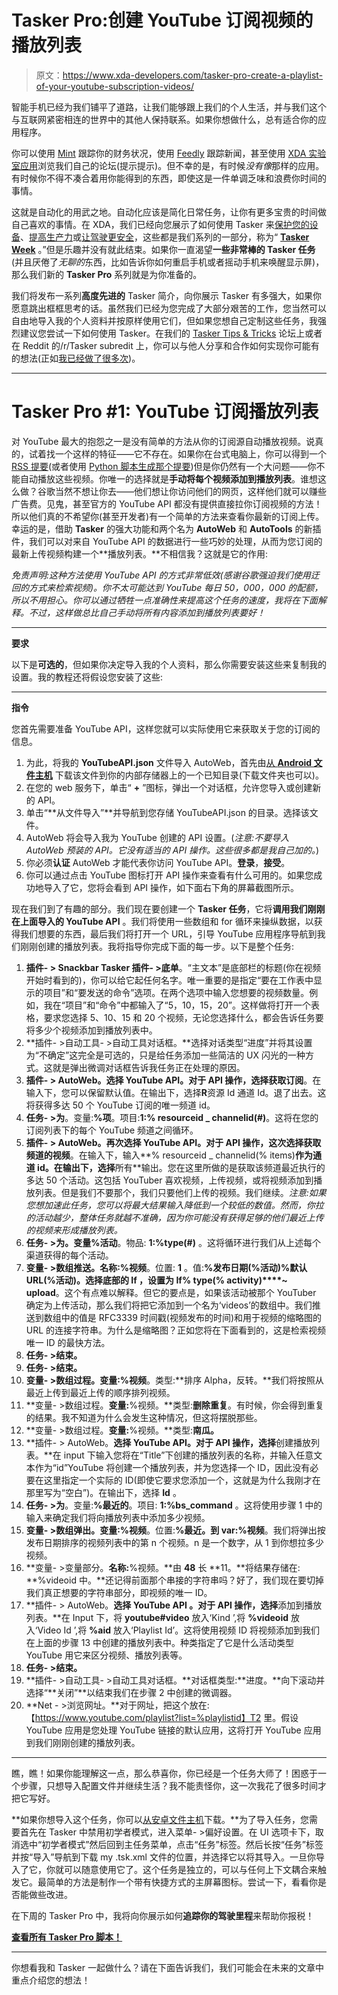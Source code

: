 # Tasker Pro:创建 YouTube 订阅视频的播放列表

> 原文：<https://www.xda-developers.com/tasker-pro-create-a-playlist-of-your-youtube-subscription-videos/>

智能手机已经为我们铺平了道路，让我们能够跟上我们的个人生活，并与我们这个与互联网紧密相连的世界中的其他人保持联系。如果你想做什么，总有适合你的应用程序。

你可以使用 [Mint](https://play.google.com/store/apps/details?id=com.mint&hl=en) 跟踪你的财务状况，使用 [Feedly](https://play.google.com/store/apps/details?id=com.devhd.feedly) 跟踪新闻，甚至使用 [XDA 实验室应用](http://www.xda-developers.com/xda-labs/)浏览我们自己的论坛(提示提示)。但不幸的是，有时候*没有像*那样的应用。有时候你不得不凑合着用你能得到的东西，即使这是一件单调乏味和浪费你时间的事情。

这就是自动化的用武之地。自动化应该是简化日常任务，让你有更多宝贵的时间做自己喜欢的事情。在 XDA，我们已经向您展示了如何使用 Tasker 来[保护您的设备](http://forum.xda-developers.com/u/tasker-tips-tricks/guide-send-sms-address-speed-url-map-pin-t3330371)、[提高生产力](http://forum.xda-developers.com/u/tasker-tips-tricks/guide-read-google-calendar-events-day-t3332783)或[让驾驶更安全](http://forum.xda-developers.com/u/tasker-tips-tricks/guide-driving-mode-answer-calls-texts-t3332004)，这些都是我们系列的一部分，称为“ **[Tasker Week](http://www.xda-developers.com/xda-tasker-week-in-review/)** 。”但是乐趣并没有就此结束。如果你一直渴望**一些非常棒的 Tasker 任务**(并且厌倦了*无聊的*东西，比如告诉你如何重启手机或者摇动手机来唤醒显示屏)，那么我们新的 **Tasker Pro** 系列就是为你准备的。

我们将发布一系列**高度先进的** Tasker 简介，向你展示 Tasker 有多强大，如果你愿意跳出框框思考的话。虽然我们已经为您完成了大部分艰苦的工作，您当然可以自由地导入我的个人资料并按原样使用它们，但如果您想自己定制这些任务，我强烈建议您尝试一下如何使用 Tasker。在我们的 [Tasker Tips & Tricks](http://forum.xda-developers.com/u/tasker-tips-tricks/guide-automatically-check-md5-sum-t3365590/post66531924#post66531924) 论坛上或者在 Reddit 的/r/Tasker subredit 上，你可以与他人分享和合作如何实现你可能有的想法(正如[我已经做了很多次](http://forum.xda-developers.com/u/tasker-tips-tricks/guide-automatically-check-md5-sum-t3365590/post66531924#post66531924))。

* * *

# Tasker Pro #1: YouTube 订阅播放列表

对 YouTube 最大的抱怨之一是没有简单的方法从你的订阅源自动播放视频。说真的，试着找一个这样的特征——它不存在。如果你在台式电脑上，你可以得到一个 [RSS 提要](https://support.google.com/youtube/answer/6224202?hl=en)(或者使用 [Python 脚本生成那个提要](https://github.com/ali1234/ytsubs))但是你仍然有一个大问题——你不能自动播放这些视频。你唯一的选择就是**手动将每个视频添加到播放列表**。谁想这么做？谷歌当然不想让你去——他们想让你访问他们的网页，这样他们就可以赚些广告费。见鬼，甚至官方的 YouTube API 都没有提供直接拉你订阅视频的方法！所以他们真的不希望你(甚至开发者)有一个简单的方法来查看你最新的订阅上传。幸运的是，借助 **Tasker** 的强大功能和两个名为 **AutoWeb** 和 **AutoTools** 的新插件，我们可以对来自 YouTube API 的数据进行一些巧妙的处理，从而为您订阅的最新上传视频构建一个**播放列表。**不相信我？这就是它的作用:

*免责声明:这种方法使用 YouTube API 的方式非常低效(感谢谷歌强迫我们使用迂回的方式来检索视频)。你不太可能达到 YouTube 每日 50，000，000 的配额，所以不用担心。你可以通过牺牲一点准确性来提高这个任务的速度，我将在下面解释。不过，这样做总比自己手动将所有内容添加到播放列表要好！*

* * *

**要求**

以下是**可选的**，但如果你决定导入我的个人资料，那么你需要安装这些来复制我的设置。我的教程还将假设您安装了这些:

* * *

**指令**

您首先需要准备 YouTube API，这样您就可以实际使用它来获取关于您的订阅的信息。

1.  为此，将我的 **YouTubeAPI.json** 文件导入 AutoWeb，首先由[从 **Android 文件主机**](https://www.androidfilehost.com/?fid=24549084345925943) 下载该文件到你的内部存储器上的一个已知目录(下载文件夹也可以)。
2.  在您的 web 服务下，单击“ **+** ”图标，弹出一个对话框，允许您导入或创建新的 API。
3.  单击“**从文件导入”**并导航到您存储 YouTubeAPI.json 的目录。选择该文件。
4.  AutoWeb 将会导入我为 YouTube 创建的 API 设置。(*注意:不要导入 AutoWeb 预装的 API。它没有适当的 API 操作。这些很多都是我自己加的。*)
5.  你必须**认证** AutoWeb 才能代表你访问 YouTube API。**登录**，**接受**。
6.  你可以通过点击 YouTube 图标打开 API 操作来查看有什么可用的。如果您成功地导入了它，您将会看到 API 操作，如下面右下角的屏幕截图所示。

现在我们到了有趣的部分。我们现在要创建一个 **Tasker 任务**，它将**调用我们刚刚在上面导入的 YouTube API** 。我们将使用一些数组和 for 循环来操纵数据，以获得我们想要的东西，最后我们将打开一个 URL，引导 YouTube 应用程序导航到我们刚刚创建的播放列表。我将指导你完成下面的每一步。以下是整个任务:

1.  **插件- > Snackbar Tasker 插件- >底单**。“主文本”是底部栏的标题(你在视频开始时看到的)，你可以给它起任何名字。唯一重要的是指定“要在工作表中显示的项目”和“要发送的命令”选项。在两个选项中输入您想要的视频数量。例如，我在“项目”和“命令”中都输入了“5，10，15，20”。这样做将打开一个表格，要求您选择 5、10、15 和 20 个视频，无论您选择什么，都会告诉任务要将多少个视频添加到播放列表中。
2.  **插件- >自动工具- >自动工具对话框。**选择对话类型“进度”并将其设置为“不确定”这完全是可选的，只是给任务添加一些简洁的 UX 闪光的一种方式。这就是弹出微调对话框告诉我任务正在处理的原因。
3.  **插件- > AutoWeb。**选择 **YouTube** API。对于 API 操作，选择**获取订阅**。在输入下，您可以保留默认值。在输出下，选择**R**资源 Id 通道 Id。退了出去。这将获得多达 50 个 YouTube 订阅的唯一频道 id。
4.  **任务- >为**。变量:**%项**。项目:**1:% resourceid _ channelid(#)**。这将在您的订阅列表下的每个 YouTube 频道之间循环。
5.  **插件- > AutoWeb。**再次选择 **YouTube** API。对于 API 操作，这次选择**获取频道的视频**。在输入下，输入**% resourceid _ channelid(% items)**作为通道 id。在输出下，选择**所有**输出。您在这里所做的是获取该频道最近执行的多达 50 个活动。这包括 YouTuber 喜欢视频，上传视频，或将视频添加到播放列表。但是我们不要那个，我们只要他们上传的视频。我们继续。*注意:如果您想加速此任务，您可以将最大结果输入降低到一个较低的数值。然而，你拉的活动越少，整体任务就越不准确，因为你可能没有获得足够的他们最近上传的视频来形成播放列表。*
6.  **任务- >为。**变量**%活动**。物品: **1:%type(#)** 。这将循环进行我们从上述每个渠道获得的每个活动。
7.  **变量- >数组推送。**名称:**%视频**。位置: **1** 。值:**%发布日期(%活动)%默认 URL(%活动)。**选择底部的 **If** ，设置为 If**% type(% activity)****~ upload**。这个有点难以解释。但它的要点是，如果该活动被那个 YouTuber 确定为上传活动，那么我们将把它添加到一个名为‘videos’的数组中。我们推送到数组中的值是 RFC3339 时间戳(视频发布的时间)和用于视频的缩略图的 URL 的连接字符串。为什么是缩略图？正如您将在下面看到的，这是检索视频唯一 ID 的最快方法。
8.  **任务- >结束。**
9.  **任务- >结束。**
10.  **变量- >数组过程。**变量:**%视频**。类型:**排序 Alpha，反转。**我们将按照从最近上传到最近上传的顺序排列视频。
11.  **变量- >数组过程。**变量:**%视频。**类型:**删除重复**。有时候，你会得到重复的结果。我不知道为什么会发生这种情况，但这将摆脱那些。
12.  **变量- >数组过程。**变量:**%视频。**类型:**南瓜。**
13.  **插件- > AutoWeb。**选择 **YouTube** API。对于 API 操作，选择**创建播放列表。**在 input 下输入您将在“Title”下创建的播放列表的名称，并输入任意文本作为“id”YouTube 将创建一个播放列表，并为您选择一个 ID，因此没有必要在这里指定一个实际的 ID(即使它要求您添加一个，这就是为什么我刚才在那里写为“空白”)。在输出下，选择 **Id** 。
14.  **任务- >为**。变量:**%最近的**。项目: **1:%bs_command** 。这将使用步骤 1 中的输入来确定我们将向播放列表中添加多少视频。
15.  **变量- >数组弹出。**变量:**%视频**。位置:**%最近。**到 var:**%视频**。我们将弹出按发布日期排序的视频列表中的第 n 个视频。n 是一个数字，从 1 到你想拉多少视频。
16.  **变量- >变量部分。**名称:**%视频。**由 **48** 长 **11。**将结果存储在: **%videoid 中。**还记得前面那个串接的字符串吗？好了，我们现在要切掉我们真正想要的字符串部分，即视频的唯一 ID。
17.  **插件- > AutoWeb。**选择 **YouTube API** 。对于 API 操作，选择**添加到播放列表。**在 Input 下，将 **youtube#video** 放入‘Kind ’,将 **%videoid** 放入‘Video Id ’,将 **%aid** 放入‘Playlist Id’。这将使用视频 ID 将视频添加到我们在上面的步骤 13 中创建的播放列表中。种类指定了它是什么活动类型 YouTube 用它来区分视频、播放列表等。
18.  **任务- >结束。**
19.  **插件- >自动工具- >自动工具对话框。**对话框类型:**进度。**向下滚动并选择“**关闭”**以结束我们在步骤 2 中创建的微调器。
20.  **Net - >浏览网址。**对于网址，把这个放在:【https://www.youtube.com/playlist?list=%playlistid】T2 里。假设 YouTube 应用是您处理 YouTube 链接的默认应用，这将打开 YouTube 应用到我们刚刚创建的播放列表。

* * *

瞧，瞧！如果你能理解这一点，那么恭喜你，你已经是一个任务大师了！困惑于一个步骤，只想导入配置文件并继续生活？我不能责怪你，这一次我花了很多时间才把它写好。

**如果你想导入这个任务，你可以[从安卓文件主机](https://www.androidfilehost.com/?fid=24549084345925940)下载。**为了导入任务，您需要首先在 Tasker 中禁用初学者模式，进入菜单- >偏好设置。在 UI 选项卡下，取消选中“初学者模式”然后回到主任务菜单，点击“任务”标签。然后长按“任务”标签并按“导入”导航到下载 my .tsk.xml 文件的位置，并选择它以将其导入。一旦你导入了它，你就可以随意使用它了。这个任务是独立的，可以与任何上下文耦合来触发它。最简单的方法是制作一个带有快捷方式的主屏幕图标。尝试一下，看看你是否能做些改进。

在下周的 Tasker Pro 中，我将向你展示如何**追踪你的驾驶里程**来帮助你报税！

[**查看所有 Tasker Pro 脚本！**](http://www.xda-developers.com/tag/tasker-pro/)

* * *

你想看我和 Tasker 一起做什么？请在下面告诉我们，我们可能会在未来的文章中重点介绍您的想法！